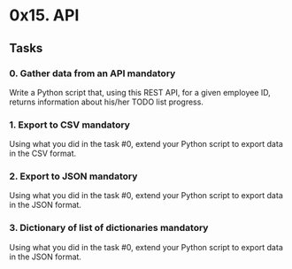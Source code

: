 # 0x15. API

## Tasks

### 0. Gather data from an API mandatory
Write a Python script that, using this REST API, for a given employee ID, returns information about his/her TODO list progress.

### 1. Export to CSV mandatory
Using what you did in the task #0, extend your Python script to export data in the CSV format.

### 2. Export to JSON mandatory
Using what you did in the task #0, extend your Python script to export data in the JSON format.

### 3. Dictionary of list of dictionaries mandatory
Using what you did in the task #0, extend your Python script to export data in the JSON format.
